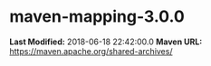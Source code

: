 # maven-mapping-3.0.0

**Last Modified:** 2018-06-18 22:42:00.0
**Maven URL:** https://maven.apache.org/shared-archives/
